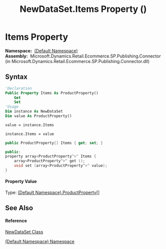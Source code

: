 ﻿---
title: NewDataSet.Items Property  ()
TOCTitle: Items Property
ms:assetid: P:NewDataSet.Items
ms:mtpsurl: https://technet.microsoft.com/en-us/library/newdataset.items(v=AX.60)
ms:contentKeyID: 65316658
ms.date: 05/18/2015
mtps_version: v=AX.60
f1_keywords:
- NewDataSet.Items
dev_langs:
- CSharp
- C++
- VB
---

# Items Property

**Namespace:**  [(Default Namespace)](default-namespace-namespace.md)  
**Assembly:**  Microsoft.Dynamics.Retail.Ecommerce.SP.Publishing.Connector (in Microsoft.Dynamics.Retail.Ecommerce.SP.Publishing.Connector.dll)

## Syntax

``` vb
'Declaration
Public Property Items As ProductProperty()
    Get
    Set
'Usage
Dim instance As NewDataSet
Dim value As ProductProperty()

value = instance.Items

instance.Items = value
```

``` csharp
public ProductProperty[] Items { get; set; }
```

``` c++
public:
property array<ProductProperty^>^ Items {
    array<ProductProperty^>^ get ();
    void set (array<ProductProperty^>^ value);
}
```

#### Property Value

Type: [(Default Namespace).ProductProperty](productproperty-class.md)\[\]  

## See Also

#### Reference

[NewDataSet Class](newdataset-class.md)

[(Default Namespace) Namespace](default-namespace-namespace.md)

